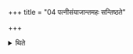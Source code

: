 +++
title = "04 पत्नीसंयाजान्तमहः सन्तिष्ठते"

+++

<details><summary>थिते</summary>

4. The day stands completely established ending with the Patnīsaṁyāja (-rite).  
</details>
